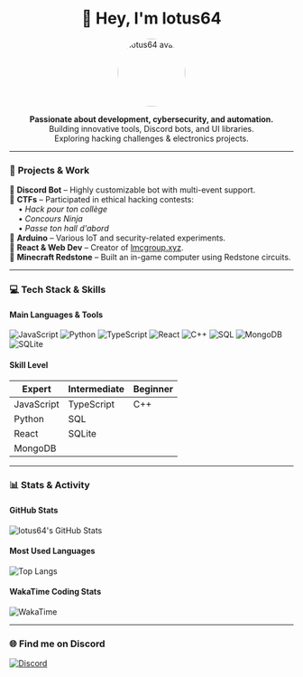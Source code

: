 <h1 align="center">👋 Hey, I'm lotus64</h1>

<p align="center">
  <img src="https://github.com/lotus64.png" alt="lotus64 avatar" width="120" height="120" style="border-radius: 50%;" />
</p>

<p align="center">
  <b>Passionate about development, cybersecurity, and automation.</b>  
  <br>Building innovative tools, Discord bots, and UI libraries.  
  <br>Exploring hacking challenges & electronics projects.
</p>

---

### 🚀 **Projects & Work**
🔹 **Discord Bot** – Highly customizable bot with multi-event support.  
🔹 **CTFs** – Participated in ethical hacking contests:  
&nbsp;&nbsp;&nbsp;&nbsp;• *Hack pour ton collège*  
&nbsp;&nbsp;&nbsp;&nbsp;• *Concours Ninja*  
&nbsp;&nbsp;&nbsp;&nbsp;• *Passe ton hall d'abord*  
🔹 **Arduino** – Various IoT and security-related experiments.  
🔹 **React & Web Dev** – Creator of [lmcgroup.xyz](https://lmcgroup.xyz).  
🔹 **Minecraft Redstone** – Built an in-game computer using Redstone circuits.  

---

### 💻 **Tech Stack & Skills**

#### **Main Languages & Tools**
![JavaScript](https://img.shields.io/badge/JavaScript-F7DF1E?style=flat&logo=javascript&logoColor=black)
![Python](https://img.shields.io/badge/Python-3776AB?style=flat&logo=python&logoColor=white)
![TypeScript](https://img.shields.io/badge/TypeScript-3178C6?style=flat&logo=typescript&logoColor=white)
![React](https://img.shields.io/badge/React-61DAFB?style=flat&logo=react&logoColor=black)
![C++](https://img.shields.io/badge/C++-00599C?style=flat&logo=c%2B%2B&logoColor=white)
![SQL](https://img.shields.io/badge/SQL-4479A1?style=flat&logo=mysql&logoColor=white)
![MongoDB](https://img.shields.io/badge/MongoDB-47A248?style=flat&logo=mongodb&logoColor=white)
![SQLite](https://img.shields.io/badge/SQLite-003B57?style=flat&logo=sqlite&logoColor=white)

#### **Skill Level**
| **Expert**  | **Intermediate** | **Beginner**  |
|------------|----------------|--------------|
| JavaScript | TypeScript     | C++          |
| Python     | SQL            |              |
| React      | SQLite         |              |
| MongoDB    |                |              |

---

### 📊 **Stats & Activity**

#### **GitHub Stats**
![lotus64's GitHub Stats](https://github-readme-stats.vercel.app/api?username=lotus64&show_icons=true&theme=radical&hide_border=true)

#### **Most Used Languages**
![Top Langs](https://github-readme-stats.vercel.app/api/top-langs/?username=lotus64&layout=compact&theme=radical&hide_border=true)

#### **WakaTime Coding Stats**
![WakaTime](https://github-readme-stats.vercel.app/api/wakatime?username=lotus64&theme=radical&hide_border=true)

---

### 🌐 **Find me on Discord**
[![Discord](https://img.shields.io/badge/Discord-%237289DA.svg?style=flat&logo=discord&logoColor=white)](https://discord.gg/4tcQkDeEHC)
